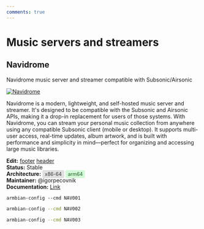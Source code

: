 ```yaml
---
comments: true
---
```


# Music servers and streamers

## Navidrome


Navidrome music server and streamer compatible with Subsonic/Airsonic


<!--- section image START from tools/include/images/NAV001.png --->
[![Navidrome](/images/NAV001.png)](#)
<!--- section image STOP from tools/include/images/NAV001.png --->


<!--- header START from tools/include/markdown/NAV001-header.md --->
Navidrome is a modern, lightweight, and self-hosted music server and streamer. It's designed to be compatible with the Subsonic and Airsonic APIs, making it a drop-in replacement for users of those systems. With Navidrome, you can stream your personal music collection from anywhere using any compatible Subsonic client (mobile or desktop). It supports multi-user access, real-time updates, album artwork, and is built with performance and simplicity in mind—perfect for organizing and accessing large music libraries.

<!--- header STOP from tools/include/markdown/NAV001-header.md --->

__Edit:__ [footer](https://github.com/armbian/configng/new/main/tools/include/markdown/NAV001-footer.md) [header](https://github.com/armbian/configng/edit/main/tools/include/markdown/NAV001-header.md)  
__Status:__ Stable  
__Architecture:__ <span style="background-color:#e0e0e0; color:#333333; padding:3px 6px; border-radius:4px; font-size:90%;">x86-64</span> <span style="background-color:#d3f9d8; color:#1b5e20; padding:3px 6px; border-radius:4px; font-size:90%;">arm64</span>  
__Maintainer:__ @igorpecovnik  
__Documentation:__ [Link](https://github.com/pynavidrome/navidrome/wiki)  

~~~ custombash
armbian-config --cmd NAV001
~~~


~~~ bash title="Navidrome remove:"
armbian-config --cmd NAV002
~~~


~~~ bash title="Navidrome purge with data folder:"
armbian-config --cmd NAV003
~~~




